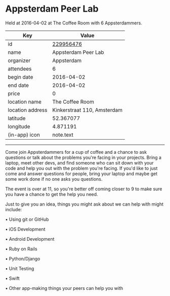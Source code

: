 # Appsterdam Peer Lab
Held at 2016-04-02 at The Coffee Room with 6 Appsterdammers.
        
|Key|Value
|---|---|
|id|[229956476](https://www.meetup.com/appsterdam/events/229956476/)|
|name|Appsterdam Peer Lab|
|organizer|Appsterdam|
|attendees|6|
|begin date|2016-04-02|
|end date|2016-04-02|
|price|0|
|location name|The Coffee Room|
|location address|Kinkerstraat 110, Amsterdam|
|latitude|52.367077|
|longitude|4.871191|
|(in-app) icon|note.text|

---

Come join Appsterdammers for a cup of coffee and a chance to ask questions or talk about the problems you're facing in your projects. Bring a laptop, meet other devs, and find someone who can sit down with your code and help you out with the problem you're facing. If you'd like to just come and answer questions for people, bring your laptop and maybe get some work done if no one asks you questions.

The event is over at 11, so you're better off coming closer to 9 to make sure you have a chance to get the help you need.

Just to give you an idea, things you might ask about we can help with might include:

• Using git or GitHub

• iOS Development

• Android Development

• Ruby on Rails

• Python/Django

• Unit Testing

• Swift

• Other app-making things your peers can help you with


